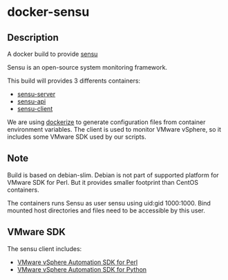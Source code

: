 # docker-sensu

## Description
A docker build to provide [sensu](https://sensu.io/)

Sensu is an open-source system monitoring framework.

This build will provides 3 differents containers:
* [sensu-server](https://hub.docker.com/r/animemint/sensu-server/)
* [sensu-api](https://hub.docker.com/r/animemint/sensu-api/)
* [sensu-client](https://hub.docker.com/r/animemint/sensu-client/)


We are using [dockerize](https://github.com/jwilder/dockerize) to generate configuration files from container environment variables.
The client is used to monitor VMware vSphere, so it includes some VMware SDK used by our scripts.

## Note
Build is based on debian-slim. Debian is not part of supported platform for VMware SDK for Perl.
But it provides smaller footprint than CentOS containers.

The containers runs Sensu as user sensu using uid:gid 1000:1000. Bind mounted host directories and files need to be accessible by this user.

## VMware SDK
The sensu client includes:
* [VMware vSphere Automation SDK for Perl](https://github.com/vmware/vsphere-automation-sdk-perl)
* [VMware vSphere Automation  SDK for Python](https://github.com/vmware/pyvmomi)
